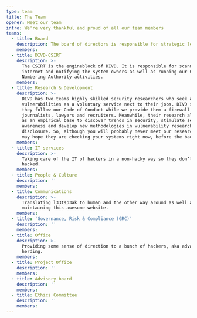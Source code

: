 ```yaml
---
type: team
title: The Team
opener: Meet our team
intro: We're very thankful and proud of all our team members
teams:
  - title: Board
    description: The board of directors is responsible for strategic leadership of DIVD.
    members:
  - title: DIVD-CSIRT
    description: >-
      The CSIRT is the engineblock of DIVD. It is responsible for scanning the
      internet and notifying the system owners as well as running our CVE
      Numbering Authority activities.
    members:
  - title: Research & Development
    description: >-
      DIVD has two teams highly skilled security researchers who seek and report
      vulnerabilities as a voluntary service next to their jobs. DIVD sees to it
      they follow our Code of Conduct while we provide them a firewall for
      journalists, lawyers and recruiters. Meanwhile, their research also serves
      as an empirical base to discover trends in security, stimulate security
      awareness and develop new methodologies in vulnerability research and
      disclosure. So, although you will probably never meet our researchers, you
      may hope they are checking your systems right now, before the bad guys do…
    members:
  - title: IT services
    description: >-
      Taking care of the IT of hackers in a non-hacky way so they don’t get
      hacked.
    members:
  - title: People & Culture
    description: ''
    members:
  - title: Communications
    description: >-
      Translating l33tsp3ak to human and the other way around as well as
      maintaining this awesome website.
    members:
  - title: 'Governance, Risk & Compliance (GRC)'
    description: ''
    members:
  - title: Office
    description: >-
      Providing some sense of direction to a bunch of hackers, aka advanced cat
      herding.
    members:
  - title: Project Office
    description: ''
    members:
  - title: Advisory board
    description: ''
    members:
  - title: Ethics Committee
    description: ''
    members:
---
```



